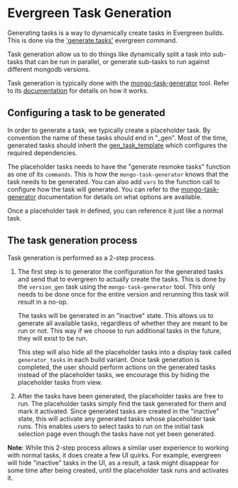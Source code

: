# Evergreen Task Generation

Generating tasks is a way to dynamically create tasks in Evergreen builds. This is done via the
['generate.tasks'](https://github.com/evergreen-ci/evergreen/wiki/Project-Commands#generatetasks)
evergreen command.

Task generation allow us to do things like dynamically split a task into sub-tasks that can be run
in parallel, or generate sub-tasks to run against different mongodb versions.

Task generation is typically done with the [mongo-task-generator](https://github.com/mongodb/mongo-task-generator)
tool. Refer to its [documentation](https://github.com/mongodb/mongo-task-generator/blob/master/docs/generating_tasks.md)
for details on how it works.

## Configuring a task to be generated

In order to generate a task, we typically create a placeholder task. By convention the name of
these tasks should end in "_gen". Most of the time, generated tasks should inherit the
[gen_task_template](https://github.com/mongodb/mongo/blob/31864e3866ce9cc54c08463019846ded2ad9e6e5/etc/evergreen_yml_components/definitions.yml#L99-L107)
which configures the required dependencies.

The placeholder tasks needs to have the "generate resmoke tasks" function as one of its `commands`.
This is how the `mongo-task-generator` knows that the task needs to be generated. You can also
add `vars` to the function call to configure how the task will generated. You can refer to
the [mongo-task-generator](https://github.com/mongodb/mongo-task-generator/blob/master/docs/generating_tasks.md#use-cases)
documentation for details on what options are available.

Once a placeholder task in defined, you can reference it just like a normal task.

## The task generation process

Task generation is performed as a 2-step process.

1. The first step is to generator the configuration for the generated tasks and send that to
    evergreen to actually create the tasks. This is done by the `version_gen` task using the
    `mongo-task-generator` tool. This only needs to be done once for the entire version and rerunning
    this task will result in a no-op.

    The tasks will be generated in an "inactive" state. This allows us to generate all available
    tasks, regardless of whether they are meant to be run or not. This way if we choose to run
    additional tasks in the future, they will exist to be run.

    This step will also hide all the placeholder tasks into a display task called `generator_tasks`
    in each build variant. Once task generation is completed, the user should perform actions on
    the generated tasks instead of the placeholder tasks, we encourage this by hiding the
    placeholder tasks from view.

2. After the tasks have been generated, the placeholder tasks are free to run. The placeholder tasks
    simply find the task generated for them and mark it activated. Since generated tasks are
    created in the "inactive" state, this will activate any generated tasks whose placeholder task
    runs. This enables users to select tasks to run on the initial task selection page even though
    the tasks have not yet been generated.

**Note**: While this 2-step process allows a similar user experience to working with normal tasks,
it does create a few UI quirks. For example, evergreen will hide "inactive" tasks in the UI, as a
result, a task might disappear for some time after being created, until the placeholder task runs
and activates it.
